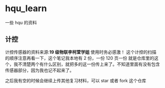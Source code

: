 # hqu_learn
一些 hqu 的资料
## 计控
计控传感器的资料来源:**19 级物联李柯萱学姐** 使用时务必感激！
这个计控的扫描的顺序注意再看一下，这个笔记我本地有 2 份，一份 120 页一份 就是仓库里的这个，我不清楚两个有什么区别，就把多的这一份传上来了。不知道里面有没有包含传感器部分，因为我也记不起来了。

之后我有空的时候会继续上传其他复习材料，可以 star 或者 fork 这个仓库

